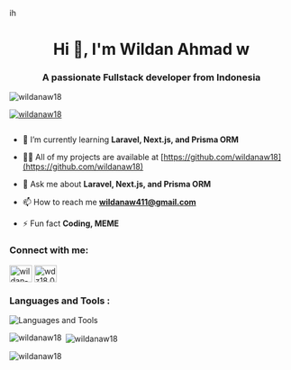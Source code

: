 ih<h1 align="center">Hi 👋, I'm Wildan Ahmad w</h1>
<h3 align="center">A passionate Fullstack developer from Indonesia</h3>

<p align="left"> <img src="https://komarev.com/ghpvc/?username=wildanaw18&label=Profile%20views&color=0e75b6&style=flat" alt="wildanaw18" /> </p>

<p align="left"> <a href="https://github.com/ryo-ma/github-profile-trophy"><img src="https://github-profile-trophy.vercel.app/?username=wildanaw18" alt="wildanaw18" /></a> </p>

<p align="left"> <a href="https://twitter.com/" target="blank"><img src="https://img.shields.io/twitter/follow/?logo=twitter&style=for-the-badge" alt="" /></a> </p>

- 🌱 I’m currently learning **Laravel, Next.js, and Prisma ORM**

- 👨‍💻 All of my projects are available at [https://github.com/wildanaw18](https://github.com/wildanaw18)

- 💬 Ask me about **Laravel, Next.js, and Prisma ORM**

- 📫 How to reach me **wildanaw411@gmail.com**

- ⚡ Fun fact **Coding, MEME**

<h3 align="left">Connect with me:</h3>
<p align="left">
<a href="https://linkedin.com/in/wildan-ahmad-widodo-9661112b0" target="blank"><img align="center" src="https://raw.githubusercontent.com/rahuldkjain/github-profile-readme-generator/master/src/images/icons/Social/linked-in-alt.svg" alt="wildan-ahmad-widodo-9661112b0" height="30" width="40" /></a>
<a href="https://instagram.com/wdz18.01" target="blank"><img align="center" src="https://raw.githubusercontent.com/rahuldkjain/github-profile-readme-generator/master/src/images/icons/Social/instagram.svg" alt="wdz18.01" height="30" width="40" /></a>
</p>

<h3 align="left">Languages and Tools :</h3>
<p align="left">
    <img src="https://skillicons.dev/icons?i=blender,bootstrap,cpp,css,figma,firebase,flutter,html,java,js,laravel,mysql,nextjs,nodejs,php,postgres,python,react,redux,sass,tailwind,ts,unity,vue,materialui,prisma" alt="Languages and Tools" />
</p>

<p><img align="left" src="https://github-readme-stats.vercel.app/api/top-langs?username=wildanaw18&show_icons=true&locale=en&layout=compact" alt="wildanaw18" /></p>

<p>&nbsp;<img align="center" src="https://github-readme-stats.vercel.app/api?username=wildanaw18&show_icons=true&locale=en" alt="wildanaw18" /></p>

<p><img align="center" src="https://github-readme-streak-stats.herokuapp.com/?user=wildanaw18&" alt="wildanaw18" /></p>
